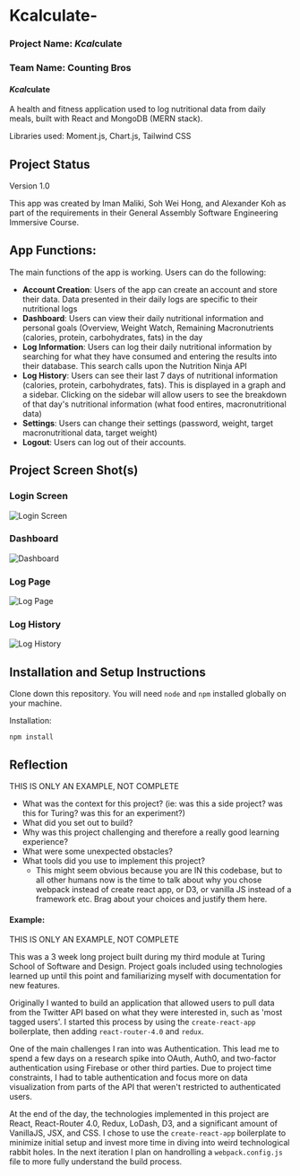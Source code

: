 
# Kcalculate-

### Project Name: *Kcal*culate

### Team Name: Counting Bros


#### *Kcal*culate 

A health and fitness application used to log nutritional data from daily meals, built with React and MongoDB (MERN stack). 

Libraries used: Moment.js, Chart.js, Tailwind CSS

## Project Status
Version 1.0 

This app was created by Iman Maliki, Soh Wei Hong, and Alexander Koh as part of the requirements in their General Assembly Software Engineering Immersive Course.

## App Functions:

The main functions of the app is working. Users can do the following:

 - **Account Creation**: Users of the app can create an account and store their data. Data presented in their daily logs are specific to their nutritional logs
 - **Dashboard**: Users can view their daily nutritional information and personal goals (Overview, Weight Watch, Remaining Macronutrients (calories, protein, carbohydrates, fats) in the day
 - **Log Information**: Users can log their daily nutritional information by searching for what they have consumed and entering the results into their database. This search calls upon the Nutrition Ninja API 
 - **Log History**: Users can see their last 7 days of nutritional information (calories, protein, carbohydrates, fats). This is displayed in a graph and a sidebar. Clicking on the sidebar will allow users to see the breakdown of that day's nutritional information (what food entires, macronutritional data)
 - **Settings**: Users can change their settings (password, weight, target macronutritional data, target weight) 
 - **Logout**: Users can log out of their accounts. 


## Project Screen Shot(s)

### Login Screen

![Login Screen](https://imgur.com/L2rMccu.jpg)

### Dashboard

![Dashboard](https://imgur.com/OqJy7ae.jpg)

### Log Page
![Log Page](https://imgur.com/cvgj3gx.jpg)

### Log History
![Log History](https://imgur.com/sJbXG2o.jpg)

## Installation and Setup Instructions

Clone down this repository. You will need `node` and `npm` installed globally on your machine.  

Installation:

`npm install`  

## Reflection

THIS IS ONLY AN EXAMPLE, NOT COMPLETE

  - What was the context for this project? (ie: was this a side project? was this for Turing? was this for an experiment?)
  - What did you set out to build?
  - Why was this project challenging and therefore a really good learning experience?
  - What were some unexpected obstacles?
  - What tools did you use to implement this project?
      - This might seem obvious because you are IN this codebase, but to all other humans now is the time to talk about why you chose webpack instead of create react app, or D3, or vanilla JS instead of a framework etc. Brag about your choices and justify them here.  

#### Example:  

THIS IS ONLY AN EXAMPLE, NOT COMPLETE

This was a 3 week long project built during my third module at Turing School of Software and Design. Project goals included using technologies learned up until this point and familiarizing myself with documentation for new features.  

Originally I wanted to build an application that allowed users to pull data from the Twitter API based on what they were interested in, such as 'most tagged users'. I started this process by using the `create-react-app` boilerplate, then adding `react-router-4.0` and `redux`.  

One of the main challenges I ran into was Authentication. This lead me to spend a few days on a research spike into OAuth, Auth0, and two-factor authentication using Firebase or other third parties. Due to project time constraints, I had to table authentication and focus more on data visualization from parts of the API that weren't restricted to authenticated users.

At the end of the day, the technologies implemented in this project are React, React-Router 4.0, Redux, LoDash, D3, and a significant amount of VanillaJS, JSX, and CSS. I chose to use the `create-react-app` boilerplate to minimize initial setup and invest more time in diving into weird technological rabbit holes. In the next iteration I plan on handrolling a `webpack.config.js` file to more fully understand the build process.
